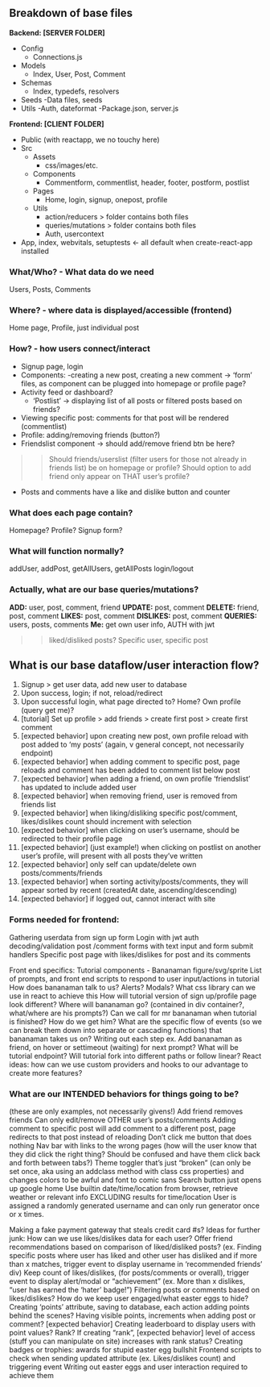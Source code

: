 ## Breakdown of base files

**Backend: [SERVER FOLDER]**
- Config
    - Connections.js
- Models
    - Index, User, Post, Comment
- Schemas
    - Index, typedefs, resolvers
- Seeds
    -Data files, seeds
- Utils
    -Auth, dateformat
-Package.json, server.js

**Frontend: [CLIENT FOLDER]**
- Public (with reactapp, we no touchy here)
- Src
    - Assets
        - css/images/etc.
    - Components
        - Commentform, commentlist, header, footer, postform, postlist
    -  Pages
        - Home, login, signup, onepost, profile
    - Utils
        - action/reducers > folder contains both files
        - queries/mutations > folder contains both files
        - Auth, usercontext
- App, index, webvitals, setuptests <- all default when create-react-app installed

### What/Who? - What data do we need 
Users, Posts, Comments

### Where? - where data is displayed/accessible (frontend)
Home page, Profile, just individual post

### How? - how users connect/interact
- Signup page, login
- Components: 
    -creating a new post, creating a new comment -> ‘form’ files, as component can be plugged into homepage or profile page?
- Activity feed or dashboard? 
    - ‘Postlist’ -> displaying list of all posts or filtered posts based on friends?
- Viewing specific post: comments for that post will be rendered (commentlist)
- Profile: adding/removing friends (button?) 
- Friendslist component -> should add/remove friend btn be here?
>>Should friends/userslist (filter users for those not already in friends list) be on homepage or profile? Should option to add friend only appear on THAT user’s profile?
- Posts and comments have a like and dislike button and counter

### What does each page contain?
Homepage?
Profile?
Signup form?

### What will function normally?
addUser, addPost, getAllUsers, getAllPosts
login/logout

### Actually, what are our base queries/mutations?
**ADD:** user, post, comment, friend
**UPDATE:** post, comment
**DELETE:** friend, post, comment
**LIKES:** post, comment
**DISLIKES:** post, comment
**QUERIES:** users, posts, comments
**Me:** get own user info, AUTH with jwt
>>liked/disliked posts?
>>Specific user, specific post

## What is our base dataflow/user interaction flow?
1. Signup > get user data, add new user to database
2. Upon success, login; if not, reload/redirect
3. Upon successful login, what page directed to? Home? Own profile (query get me)?
4. [tutorial] Set up profile > add friends > create first post > create first comment
5. [expected behavior] upon creating new post, own profile reload with post added to ‘my posts’ (again, v general concept, not necessarily endpoint)
6. [expected behavior] when adding comment to specific post, page reloads and comment has been added to comment list below post
7. [expected behavior] when adding a friend, on own profile ‘friendslist’ has updated to include added user
8. [expected behavior] when removing friend, user is removed from friends list
9. [expected behavior] when liking/disliking specific post/comment, likes/dislikes count should increment with selection
10. [expected behavior]  when clicking on user’s username, should be redirected to their profile page
11. [expected behavior] (just example!) when clicking on postlist on another user’s profile, will present with all posts they’ve written
12. [expected behavior] only self can update/delete own posts/comments/friends
13. [expected behavior] when sorting activity/posts/comments, they will appear sorted by recent (createdAt date, ascending/descending)
14. [expected behavior] if logged out, cannot interact with site

### Forms needed for frontend:
Gathering userdata from sign up form
Login with jwt auth decoding/validation
post /comment forms with text input and form submit handlers
Specific post page with likes/dislikes for post and its comments

Front end specifics:
Tutorial components - 
Bananaman figure/svg/sprite
List of prompts, and front end scripts to respond to user input/actions in tutorial
How does bananaman talk to us? Alerts? Modals? What css library can we use in react to achieve this
How will tutorial version of sign up/profile page look different? Where will bananaman go? (contained in div container?, what/where are his prompts?)
Can we call for mr bananaman when tutorial is finished? How do we get him?
What are the specific flow of events (so we can break them down into separate or cascading functions) that bananaman takes us on?
Writing out each step ex. Add bananaman as friend, on hover or settimeout (waiting) for next prompt?
What will be tutorial endpoint? Will tutorial fork into different paths or follow linear?
React ideas: how can we use custom providers and hooks to our advantage to create more features?

### What are our INTENDED behaviors for things going to be?
(these are only examples, not necessarily givens!)
Add friend removes friends
Can only edit/remove OTHER user’s posts/comments
Adding comment to specific post will add comment to a different post, page redirects to that post instead of reloading
Don’t click me button that does nothing
Nav bar with links to the wrong pages (how will the user know that they did click the right thing? Should be confused and have them click back and forth between tabs?)
Theme toggler that’s just “broken” (can only be set once, aka using an addclass method with class css properties) and changes colors to be awful and font to comic sans
Search button just opens up google home
Use builtin date/time/location from browser, retrieve weather or relevant info EXCLUDING  results for time/location
User is assigned a randomly generated username and can only run generator once or x times.

Making a fake payment gateway that steals credit card #s?
Ideas for further junk:
How can we use likes/dislikes data for each user?
Offer friend recommendations based on comparison of liked/disliked posts? (ex. Finding specific posts where user has liked and other user has disliked and if more than x matches, trigger event to display username in ‘recommended friends’ div)
Keep count of likes/dislikes, (for posts/comments or overall), trigger event to display alert/modal or “achievement” (ex. More than x dislikes, “user has earned the ‘hater’ badge!”)
Filtering posts or comments based on likes/dislikes?
How do we keep user engaged/what easter eggs to hide?
Creating ‘points’ attribute, saving to database, each action adding points behind the scenes?
Having visible points, increments when adding post or comment? [expected behavior]
Creating leaderboard to display users with point values? Rank?
If creating “rank”, [expected behavior] level of access (stuff you can manipulate on site) increases with rank status?
Creating badges or trophies: awards for stupid easter egg bullshit
Frontend scripts to check when sending updated attribute (ex. Likes/dislikes count) and triggering event
Writing out easter eggs and user interaction required to achieve them
